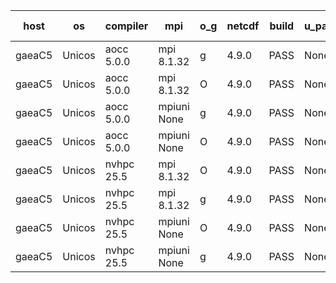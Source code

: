 

| host     | os       | compiler                              | mpi                      | o_g        | netcdf        | build       | u_pass          | u_fail          | s_pass            | s_fail            | e_pass             | e_fail             | nuopc_pass       | nuopc_fail       | artifacts link          |
|----------|----------|---------------------------------------|--------------------------|------------|---------------|-------------|-----------------|-----------------|-------------------|-------------------|--------------------|--------------------|------------------|------------------|-------------------------|
| gaeaC5 | Unicos | aocc 5.0.0 | mpi 8.1.32  | g | 4.9.0  | PASS | None | None | None | None | None | None | None | None | <a href="https://github.com/esmf-org/esmf-test-artifacts/tree/0c93fd830b4b18920df0b65f4d2696af19f4aee4/feature_porting/aocc/5.0.0/g/mpi/8.1.32" target="_blank">0c93fd8</a> | 
| gaeaC5 | Unicos | aocc 5.0.0 | mpi 8.1.32  | O | 4.9.0  | PASS | None | None | None | None | None | None | None | None | <a href="https://github.com/esmf-org/esmf-test-artifacts/tree/740468dc285a66b6f33f9ed163693be54e5b8466/feature_porting/aocc/5.0.0/O/mpi/8.1.32" target="_blank">740468d</a> | 
| gaeaC5 | Unicos | aocc 5.0.0 | mpiuni None  | g | 4.9.0  | PASS | None | None | None | None | None | None | None | None | <a href="https://github.com/esmf-org/esmf-test-artifacts/tree/f6f25a9c9a1c8f9dea96e38a00085df8ba3ba4fa/feature_porting/aocc/5.0.0/g/mpiuni/None" target="_blank">f6f25a9</a> | 
| gaeaC5 | Unicos | aocc 5.0.0 | mpiuni None  | O | 4.9.0  | PASS | None | None | None | None | None | None | None | None | <a href="https://github.com/esmf-org/esmf-test-artifacts/tree/f0f8dabf44f5ba25b52b606de0362c7a0f1222ec/feature_porting/aocc/5.0.0/O/mpiuni/None" target="_blank">f0f8dab</a> | 
| gaeaC5 | Unicos | nvhpc 25.5 | mpi 8.1.32  | O | 4.9.0  | PASS | None | None | None | None | None | None | None | None | <a href="https://github.com/esmf-org/esmf-test-artifacts/tree/ae8a342b346f8e251e6cce80218c2de2e082a9be/feature_porting/nvhpc/25.5/O/mpi/8.1.32" target="_blank">ae8a342</a> | 
| gaeaC5 | Unicos | nvhpc 25.5 | mpi 8.1.32  | g | 4.9.0  | PASS | None | None | None | None | None | None | None | None | <a href="https://github.com/esmf-org/esmf-test-artifacts/tree/69f6c39008158d17d5cf4dab25043c1b038a8da9/feature_porting/nvhpc/25.5/g/mpi/8.1.32" target="_blank">69f6c39</a> | 
| gaeaC5 | Unicos | nvhpc 25.5 | mpiuni None  | O | 4.9.0  | PASS | None | None | None | None | None | None | None | None | <a href="https://github.com/esmf-org/esmf-test-artifacts/tree/4fdab8c09a5dd1d8f0daa94ae3659dffa4a4e494/feature_porting/nvhpc/25.5/O/mpiuni/None" target="_blank">4fdab8c</a> | 
| gaeaC5 | Unicos | nvhpc 25.5 | mpiuni None  | g | 4.9.0  | PASS | None | None | None | None | None | None | None | None | <a href="https://github.com/esmf-org/esmf-test-artifacts/tree/c8855de8c6760f960362fadff0f0ccea0705b658/feature_porting/nvhpc/25.5/g/mpiuni/None" target="_blank">c8855de</a> | 
